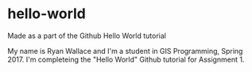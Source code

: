 # hello-world
Made as a part of the Github Hello World tutorial

My name is Ryan Wallace and I'm a student in GIS Programming, Spring 2017. I'm completeing the "Hello World" Github tutorial for Assignment 1. 
